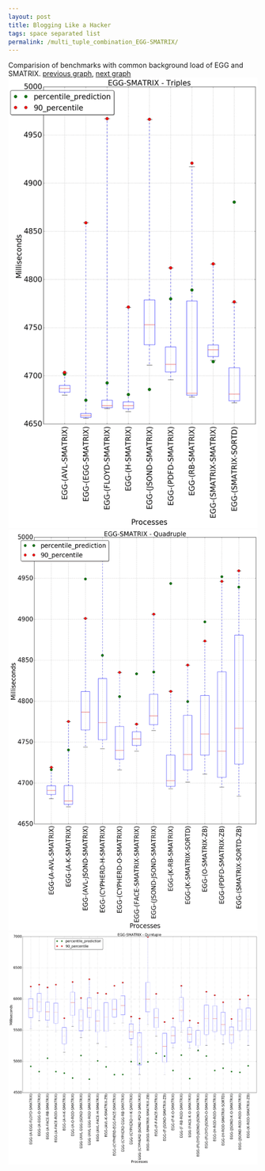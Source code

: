 ```yaml
---
layout: post
title: Blogging Like a Hacker
tags: space separated list
permalink: /multi_tuple_combination_EGG-SMATRIX/
---
```


Comparision of benchmarks with common background load of EGG and SMATRIX.
[previous graph](./multi_tuple_combination_EGG-ROD/), [next graph](./multi_tuple_combination_EGG-SORTD/)
<img src="./images/triple/EGG/EGG-SMATRIX_box.png" alt="graph figure"><img src="./images/quadruple/EGG/EGG-SMATRIX_box.png" alt="graph figure"><img src="./images/quintuple/EGG/EGG-SMATRIX_box.png" alt="graph figure">